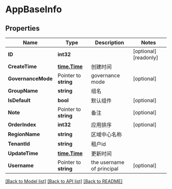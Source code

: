 # AppBaseInfo

## Properties

Name | Type | Description | Notes
------------ | ------------- | ------------- | -------------
**ID** | **int32** |  | [optional] [readonly] 
**CreateTime** | [**time.Time**](time.Time.md) | 创建时间 | 
**GovernanceMode** | Pointer to **string** | governance mode | [optional] 
**GroupName** | **string** | 组名 | 
**IsDefault** | **bool** | 默认组件 | [optional] 
**Note** | Pointer to **string** | 备注 | [optional] 
**OrderIndex** | **int32** | 应用排序 | [optional] 
**RegionName** | **string** | 区域中心名称 | 
**TenantId** | **string** | 租户id | 
**UpdateTime** | [**time.Time**](time.Time.md) | 更新时间 | 
**Username** | Pointer to **string** | the username of principal | [optional] 

[[Back to Model list]](../README.md#documentation-for-models) [[Back to API list]](../README.md#documentation-for-api-endpoints) [[Back to README]](../README.md)


